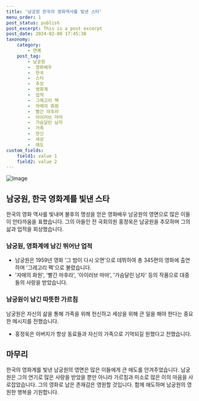 ```yaml
---
title: '남궁원 한국의 영화역사를 빛낸 스타'
menu_order: 1
post_status: publish
post_excerpt: This is a post excerpt
post_date: 2024-02-08 17:45:38
taxonomy:
    category:
        - 연예
    post_tag:
        - 남궁원
        -  영화배우
        -  한국
        -  스타
        -  추모
        -  영화계
        -  업적
        -  그레고리 펙
        -  자매의 화원
        -  빨간 마후라
        -  아이러브 마마
        -  가슴달린 남자
        -  가족
        -  헌신
        -  세상
        -  애도
custom_fields:
    field1: value 1
    field2: value 2
---
```


![Image](https://mimgnews.pstatic.net/image/112/2024/02/08/202402081433111753609_20240208152537_01_20240208152701231.jpg?type=w540)

## 남궁원, 한국 영화계를 빛낸 스타
한국의 영화 역사를 빛내며 불후의 명성을 얻은 영화배우 남궁원의 영면으로 많은 이들이 안타까움을 표했습니다. 그의 아들인 전 국회의원 홍정욱은 남궁원을 추모하며 그의 삶과 업적을 회상했습니다. 
### 남궁원, 영화계에 남긴 뛰어난 업적
- 남궁원은 1959년 영화 '그 밤이 다시 오면'으로 데뷔하여 총 345편의 영화에 출연하며 '그레고리 펙'으로 불렸습니다.
- '자매의 화원', '빨간 마후라', '아이러브 마마', '가슴달린 남자' 등의 작품으로 대중들의 사랑을 받았습니다.
### 남궁원이 남긴 따뜻한 가르침
남궁원은 자신의 삶을 통해 가족을 위해 헌신하고 세상을 위해 큰 일을 해야 한다는 중요한 메시지를 전했습니다. 
- 홍정욱은 아버지가 항상 동료들과 자신의 가족으로 기억되길 원했다고 전했습니다.
## 마무리
한국의 영화계를 빛낸 남궁원의 영면은 많은 이들에게 큰 애도를 안겨주었습니다. 남궁원은 그의 연기로 많은 사랑을 받았을 뿐만 아니라 가르침과 미소로 많은 이의 마음을 사로잡았습니다. 그의 영화로 남은 존재감은 영원할 것입니다. 함께 애도하며 남궁원의 영원한 행복을 기원합니다.
